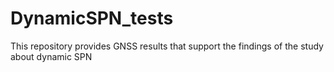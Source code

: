 # DynamicSPN_tests
This repository provides GNSS results that support the findings of the study about dynamic SPN
